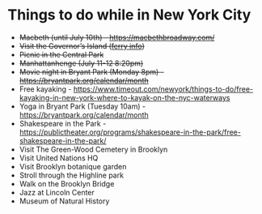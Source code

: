 # Things to do while in New York City

- ~~Macbeth (until July 10th) - https://macbethbroadway.com/~~
- ~~Visit the Governor’s Island ([ferry info](https://www.govisland.com/visit-the-island/reopening-updates))~~
- ~~Picnic in the Central Park~~
- ~~Manhattanhenge (July 11-12 8:20pm)~~
- ~~Movie night in Bryant Park (Monday 8pm) - https://bryantpark.org/calendar/month~~
- Free kayaking - https://www.timeout.com/newyork/things-to-do/free-kayaking-in-new-york-where-to-kayak-on-the-nyc-waterways
- Yoga in Bryant Park (Tuesday 10am) - https://bryantpark.org/calendar/month
- Shakespeare in the Park - https://publictheater.org/programs/shakespeare-in-the-park/free-shakespeare-in-the-park/
- Visit The Green-Wood Cemetery in Brooklyn
- Visit United Nations HQ
- Visit Brooklyn botanique garden
- Stroll through the Highline park
- Walk on the Brooklyn Bridge
- Jazz at Lincoln Center
- Museum of Natural History
